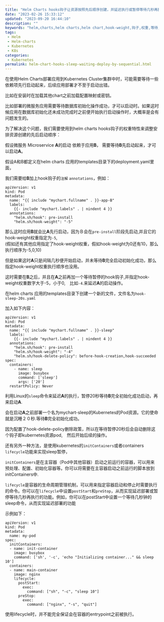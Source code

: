 ```yaml
---
title: "Helm Charts hooks钩子让资源按照先后顺序创建，并延迟执行或暂停等待几秒再执行"
date: "2023-02-26 15:33:12"
updated: "2023-09-20 16:44:10"
description: ""
keywords: "helm,charts,helm charts,helm chart,hook-weight,钩子,权重,等待,启动,执行,暂停,延迟,顺序,Kubernetes"
tags: 
 - Helm
 - Helm-charts
 - Kubernetes
 - K8s
categories:
 - Kubernetes
permalink: helm-chart-hooks-sleep-waiting-deploy-by-sequential.html
---
```

在使用Helm Charts部署应用到Kubernetes Cluster集群中时，可能需要等待一些依赖项先行启动起来，后续应用部署才不至于启动出错。

比如在安装时在加载其他chart之前加载配置映射或密钥。 

比如部署的微服务应用需要等待数据库初始化操作成功，才可以启动时。如果这时候应用在数据库初始化还未成功完成时之前便开始执行启动操作时，大概率是会有问题发生的。

为了解决这个问题，我们需要使用到helm charts hooks钩子的权重特性来调整安排资源创建的先后启动顺序：

假设微服务 Microservice **A**的启动 依赖于应用**B**， 需要等待**B**先启动起来，才可以启动**A**。
<!-- more -->
假设A和B都定义在helm charts 应用的templates目录下的deployment.yaml里面，

我们需要给**B**加上hook钩子的`注解` `annotations`，例如：
```
apiVersion: v1
kind: Pod
metadata:
  name: "{{ include "mychart.fullname" . }}-app-B"
  labels:
    {{- include "mychart.labels" . | nindent 4 }}
  annotations:
    "helm.sh/hook": pre-install
    "helm.sh/hook-weight": "-5"
```
那么这时应用**B**就会比**A**先行启动，因为Ｂ会在`pre-install`阶段先启动,并且它的hook-weight权重指定为`-5`,  
(假如还有其他应用指定了hook-weight权重，假如hook-weight为0还有10，那么执行顺序为-5,0,10)

但是如果这时**A**只是间隔几秒便开始启动，并未等待**B**完全启动初始化成功，那么指定hook-weight权重执行顺序也没用。

这时需要在**B**之后，并且在**A**之前再加一个等待暂停的hook钩子,并指定hook-weight权重数字大于-5，小于0,　比如`-4`.来延迟**A**的启动操作。

在helm charts 应用的templates目录下创建一个新的文件，文件名为`hook-sleep-20s.yaml`

加入如下内容：
```
apiVersion: v1
kind: Pod
metadata:
  name: "{{ include "mychart.fullname" . }}-sleep"
  labels:
    {{- include "mychart.labels" . | nindent 4 }}
  annotations:
    "helm.sh/hook": pre-install
    "helm.sh/hook-weight": "-4"
    "helm.sh/hook-delete-policy": before-hook-creation,hook-succeeded
spec:
  containers:
    - name: sleep
      image: busybox
      command: ['sleep']
      args: ['20']
  restartPolicy: Never
```
利用Linux的`sleep`命令来延迟**A**的执行，暂停20秒等待**B**完全初始化成功启动，再来启动**A**.

会在启动**A**之前部署一个名为mychart-sleep的Kubernetes的Pod资源。它的使命就是沉睡２０秒.等待**B**完全初始化成功。

因为配置了hook-delete-policy删除政策，所以在等待暂停20秒后会自动删除这个钩子即kubernetes资源pod,　然后开始后续的操作。

还有另外一种方法，是使用kubernetes的`initContainers`或者containers `lifecycle`功能来实现sleep暂停，

`initContainers`是在主容器（Pod中其他容器）启动之前运行的容器，可以用来预处理、配置、初始化容器等。你可以将需要在主容器启动之前运行的脚本放到initContainers中.

`lifecycle`是容器的生命周期管理机制，可以用来指定容器启动和停止时需要执行的命令。你可以在`lifecycle`中设置`postStart`和`preStop`，从而实现延迟部署或暂停等待几秒再执行的功能。例如，你可以在postStart中设置一个等待几秒钟的sleep命令，从而实现延迟部署的功能

示例如下：

```
apiVersion: v1
kind: Pod
metadata:
  name: my-pod
spec:
  initContainers:
  - name: init-container
    image: busybox
    command: ['sh', '-c', 'echo "Initializing container..." && sleep 10']
  containers:
  - name: main-container
    image: nginx
    lifecycle:
      postStart:
        exec:
          command: ["sh", "-c", "sleep 10"]
      preStop:
        exec:
          command: ["nginx", "-s", "quit"]
```
使用lifecycle时，并不能完全保证会在容器的entrypoint之前被执行。

